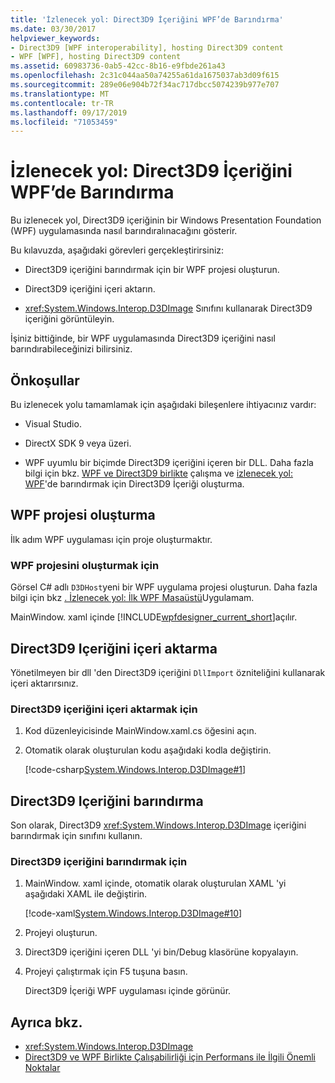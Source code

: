 ```yaml
---
title: 'İzlenecek yol: Direct3D9 İçeriğini WPF’de Barındırma'
ms.date: 03/30/2017
helpviewer_keywords:
- Direct3D9 [WPF interoperability], hosting Direct3D9 content
- WPF [WPF], hosting Direct3D9 content
ms.assetid: 60983736-0ab5-42cc-8b16-e9fbde261a43
ms.openlocfilehash: 2c31c044aa50a74255a61da1675037ab3d09f615
ms.sourcegitcommit: 289e06e904b72f34ac717dbcc5074239b977e707
ms.translationtype: MT
ms.contentlocale: tr-TR
ms.lasthandoff: 09/17/2019
ms.locfileid: "71053459"
---
```

# <a name="walkthrough-hosting-direct3d9-content-in-wpf"></a>İzlenecek yol: Direct3D9 İçeriğini WPF’de Barındırma

Bu izlenecek yol, Direct3D9 içeriğinin bir Windows Presentation Foundation (WPF) uygulamasında nasıl barındıralınacağını gösterir.

Bu kılavuzda, aşağıdaki görevleri gerçekleştirirsiniz:

- Direct3D9 içeriğini barındırmak için bir WPF projesi oluşturun.

- Direct3D9 içeriğini içeri aktarın.

- <xref:System.Windows.Interop.D3DImage> Sınıfını kullanarak Direct3D9 içeriğini görüntüleyin.

 İşiniz bittiğinde, bir WPF uygulamasında Direct3D9 içeriğini nasıl barındırabileceğinizi bilirsiniz.

## <a name="prerequisites"></a>Önkoşullar

Bu izlenecek yolu tamamlamak için aşağıdaki bileşenlere ihtiyacınız vardır:

- Visual Studio.

- DirectX SDK 9 veya üzeri.

- WPF uyumlu bir biçimde Direct3D9 içeriğini içeren bir DLL. Daha fazla bilgi için bkz. [WPF ve Direct3D9 birlikte](wpf-and-direct3d9-interoperation.md) çalışma ve [izlenecek yol: WPF](walkthrough-creating-direct3d9-content-for-hosting-in-wpf.md)'de barındırmak için Direct3D9 İçeriği oluşturma.

## <a name="creating-the-wpf-project"></a>WPF projesi oluşturma

İlk adım WPF uygulaması için proje oluşturmaktır.

### <a name="to-create-the-wpf-project"></a>WPF projesini oluşturmak için

Görsel C# adlı `D3DHost`yeni bir WPF uygulama projesi oluşturun. Daha fazla bilgi için bkz [. İzlenecek yol: İlk WPF Masaüstü](../getting-started/walkthrough-my-first-wpf-desktop-application.md)Uygulamam.

MainWindow. xaml içinde [!INCLUDE[wpfdesigner_current_short](../../../../includes/wpfdesigner-current-short-md.md)]açılır.

## <a name="importing-the-direct3d9-content"></a>Direct3D9 Içeriğini içeri aktarma

Yönetilmeyen bir dll 'den Direct3D9 içeriğini `DllImport` özniteliğini kullanarak içeri aktarırsınız.

### <a name="to-import-direct3d9-content"></a>Direct3D9 içeriğini içeri aktarmak için

1. Kod düzenleyicisinde MainWindow.xaml.cs öğesini açın.

2. Otomatik olarak oluşturulan kodu aşağıdaki kodla değiştirin.

    [!code-csharp[System.Windows.Interop.D3DImage#1](~/samples/snippets/csharp/VS_Snippets_Wpf/System.Windows.Interop.D3DImage/CS/window1.xaml.cs#1)]

## <a name="hosting-the-direct3d9-content"></a>Direct3D9 Içeriğini barındırma

Son olarak, Direct3D9 <xref:System.Windows.Interop.D3DImage> içeriğini barındırmak için sınıfını kullanın.

### <a name="to-host-the-direct3d9-content"></a>Direct3D9 içeriğini barındırmak için

1. MainWindow. xaml içinde, otomatik olarak oluşturulan XAML 'yi aşağıdaki XAML ile değiştirin.

    [!code-xaml[System.Windows.Interop.D3DImage#10](~/samples/snippets/csharp/VS_Snippets_Wpf/System.Windows.Interop.D3DImage/CS/window1.xaml#10)]

2. Projeyi oluşturun.

3. Direct3D9 içeriğini içeren DLL 'yi bin/Debug klasörüne kopyalayın.

4. Projeyi çalıştırmak için F5 tuşuna basın.

    Direct3D9 İçeriği WPF uygulaması içinde görünür.

## <a name="see-also"></a>Ayrıca bkz.

- <xref:System.Windows.Interop.D3DImage>
- [Direct3D9 ve WPF Birlikte Çalışabilirliği için Performans ile İlgili Önemli Noktalar](performance-considerations-for-direct3d9-and-wpf-interoperability.md)
